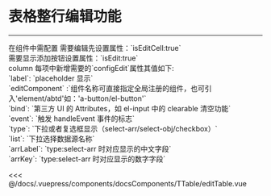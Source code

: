 # 表格整行编辑功能

---

<common-code-format>
  <docsComponents-TTable-editTable slot="source"></docsComponents-TTable-editTable>
在组件中需配置
需要编辑先设置属性：`isEditCell:true`<br/>
需要显示添加按钮设置属性：`isEdit:true`<br/>
column 每项中新增需要的`configEdit`属性其值如下:<br/>
`label`: `placeholder 显示`<br/>
`editComponent` :`组件名称可直接指定全局注册的组件，也可引入'element/abtd'如：'a-button/el-button'`<br/>
`bind`: `第三方 UI 的 Attributes，如 el-input 中的 clearable 清空功能`<br/>
`event`: `触发 handleEvent 事件的标志`<br/>
`type`: `下拉或者复选框显示（select-arr/select-obj/checkbox）`<br/>
`list`: `下拉选择数据源名称`<br/>
`arrLabel`: `type:select-arr 时对应显示的中文字段`<br/>
`arrKey`: `type:select-arr 时对应显示的数字字段`

<<< @/docs/.vuepress/components/docsComponents/TTable/editTable.vue
</common-code-format>
